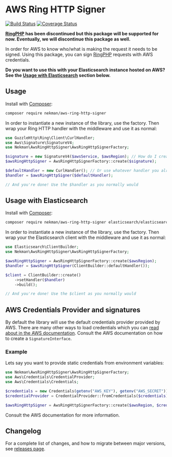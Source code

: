 # AWS Ring HTTP Signer

[![Build Status](https://circleci.com/gh/Ekman/aws-ring-http-signer.svg?style=svg)](https://app.circleci.com/pipelines/github/Ekman/aws-ring-http-signer)
[![Coverage Status](https://coveralls.io/repos/github/Ekman/aws-ring-http-signer/badge.svg)](https://coveralls.io/github/Ekman/aws-ring-http-signer)

**[RingPHP](https://github.com/guzzle/RingPHP) has been discontinued but this package will be supported for now. Eventually, we will discontinue this package as well.**

In order for AWS to know who/what is making the request it needs to be signed. Using this package, you can sign [RingPHP](https://ringphp.readthedocs.io/en/latest/) requests with AWS credentials.

**Do you want to use this with your Elasticsearch instance hosted on AWS? See the [Usage with Elasticsearch](#usage-with-elasticsearch) section below.**

## Usage

Install with [Composer](https://getcomposer.org):

```bash
composer require nekman/aws-ring-http-signer
```

In order to instantiate a new instance of the library, use the factory. Then wrap your Ring HTTP handler with the middleware and use it as normal:

```php
use GuzzleHttp\Ring\Client\CurlHandler;
use Aws\Signature\SignatureV4;
use Nekman\AwsRingHttpSigner\AwsRingHttpSignerFactory;

$signature = new SignatureV4($awsService, $awsRegion); // How do I create this? Please consult the AWS documentation for the service you are using.
$awsRingHttpSigner = AwsRingHttpSignerFactory::create($signature);

$defaultHandler = new CurlHandler(); // Or use whatever handler you already have available.
$handler = $awsRingHttpSigner($defaultHandler);

// And you're done! Use the $handler as you normally would
```

## Usage with Elasticsearch

Install with [Composer](https://getcomposer.org):

```bash
composer require nekman/aws-ring-http-signer elasticsearch/elasticsearch
```

In order to instantiate a new instance of the library, use the factory. Then wrap your the Elasticsearch client with the middleware and use it as normal:

```php
use Elasticsearch\ClientBuilder;
use Nekman\AwsRingHttpSigner\AwsRingHttpSignerFactory;

$awsRingHttpSigner = AwsRingHttpSignerFactory::create($awsRegion);
$handler = $awsRingHttpSigner(ClientBuilder::defaultHandler()); 

$client = ClientBuilder::create()
    ->setHandler($handler)
    ->build();

// And you're done! Use the $client as you normally would
```


## AWS Credentials Provider and signatures

By default the library will use the default credentials provider provided by AWS. There are many other ways to load credentials which you can [read about in the AWS documentation](https://docs.aws.amazon.com/sdk-for-php/v3/developer-guide/guide_credentials_provider.html). Consult the AWS documentation on how to create a `SignatureInterface`.

### Example

Lets say you want to provide static credentials from environment variables:

```php
use Nekman\AwsRingHttpSigner\AwsRingHttpSignerFactory;
use Aws\Credentials\CredentialProvider;
use Aws\Credentials\Credentials;

$credentials = new Credentials(getenv("AWS_KEY"), getenv("AWS_SECRET"));
$credentialProvider = CredentialProvider::fromCredentials($credentials);

$awsRingHttpSigner = AwsRingHttpSignerFactory::create($awsRegion, $credentialProvider);
```

Consult the AWS documentation for more information.

## Changelog

For a complete list of changes, and how to migrate between major versions, see [releases page](https://github.com/Ekman/aws-ring-http-signer/releases).
